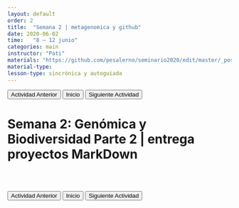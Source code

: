 ```yaml
---
layout: default
order: 2
title:  "Semana 2 | metagenomica y github"
date: 2020-06-02
time:   "8 – 12 junio"
categories: main
instructor: "Pati"
materials: "https://github.com/pesalerno/seminario2020/edit/master/_posts/2020-06-02-2_Semana_2.md"
material-type: 
lesson-type: sincrónica y autoguiada
---
```


<a href="https://pesalerno.github.io/seminario2020/main/2020/06/01/1_Semana_1.html"><button>Actividad Anterior</button></a>		<a href="https://pesalerno.github.io/seminario2020/"><button>Inicio</button></a>    <a href="https://pesalerno.github.io/seminario2020/main/2020/06/03/3_Semana_3.html"><button>Siguiente Actividad</button></a>


# Semana 2: Genómica y Biodiversidad Parte 2 | entrega proyectos MarkDown



<br><br>

<a href="https://pesalerno.github.io/seminario2020/main/2020/06/01/1_Semana_1.html"><button>Actividad Anterior</button></a>		<a href="https://pesalerno.github.io/seminario2020/"><button>Inicio</button></a>    <a href="https://pesalerno.github.io/seminario2020/main/2020/06/03/3_Semana_3.html"><button>Siguiente Actividad</button></a>



